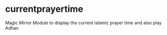 # currentprayertime
Magic Mirror Module to display the current islamic prayer time and also play Adhan
